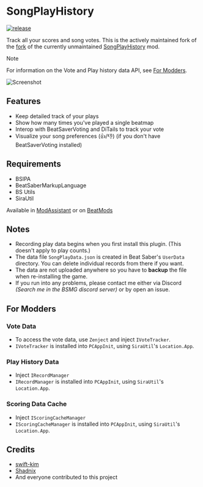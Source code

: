 # SongPlayHistory

[![release](https://img.shields.io/github/v/release/qe201020335/SongPlayHistory?color=Green&style=for-the-badge)](https://github.com/qe201020335/SongPlayHistory/releases/latest)

Track all your scores and song votes. This is the actively maintained fork of the [fork](https://github.com/Shadnix-was-taken/BeatSaber-SongPlayHistoryContinued) of the currently unmaintained [SongPlayHistory](https://github.com/swift-kim/SongPlayHistory) mod.

> [!NOTE] 
> For information on the Vote and Play history data API, see [For Modders](#for-modders).

![Screenshot](Screenshot.png)

## Features
- Keep detailed track of your plays
- Show how many times you've played a single beatmap
- Interop with BeatSaverVoting and DiTails to track your vote
- Visualize your song preferences (👍/👎) (if you don't have BeatSaverVoting installed)

## Requirements
- BSIPA
- BeatSaberMarkupLanguage
- BS Utils
- SiraUtil

Available in [ModAssistant](https://github.com/Assistant/ModAssistant) or on [BeatMods](https://beatmods.com/#/mods)

## Notes
- Recording play data begins when you first install this plugin. (This doesn't apply to play counts.)
- The data file `SongPlayData.json` is created in Beat Saber's `UserData` directory. You can delete individual records from there if you want.
- The data are not uploaded anywhere so you have to **backup** the file when re-installing the game.
- If you run into any problems, please contact me either via Discord _(Search me in the BSMG discord server)_ or by open an issue.

## For Modders
### Vote Data
- To access the vote data, use `Zenject` and inject `IVoteTracker`.
- `IVoteTracker` is installed into `PCAppInit`, using `SiraUtil`'s `Location.App`.
### Play History Data
- Inject `IRecordManager`
- `IRecordManager` is installed into `PCAppInit`, using `SiraUtil`'s `Location.App`.
### Scoring Data Cache
- Inject `IScoringCacheManager`
- `IScoringCacheManager` is installed into `PCAppInit`, using `SiraUtil`'s `Location.App`.

## Credits
- [swift-kim](https://github.com/swift-kim)
- [Shadnix](https://github.com/Shadnix-was-taken)
- And everyone contributed to this project
